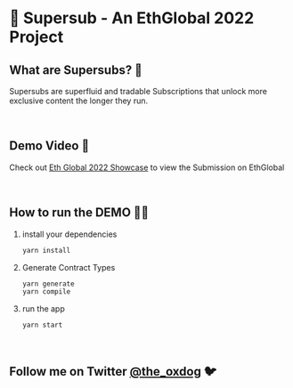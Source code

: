 # 🥪 Supersub - An EthGlobal 2022 Project

## What are Supersubs?  🥪

Supersubs are superfluid and tradable Subscriptions that unlock more exclusive content the longer they run.

<br/>

## Demo Video 🎥

Check out [Eth Global 2022 Showcase](https://ethglobal.com/showcase/supersub-5sqeu) to view the Submission on EthGlobal

<br/>

## How to run the DEMO 🏃‍♀️

1. install your dependencies

   ```bash
   yarn install
   ```

2. Generate Contract Types 
   ```bash
   yarn generate
   yarn compile
   ```

3. run the app

   ```bash
   yarn start
   ```

<br/>

## Follow me on Twitter [@the_oxdog](https://twitter.com/the_oxdog) 🐦
